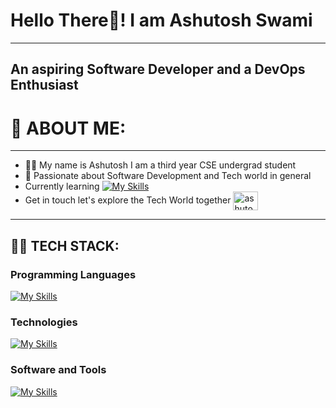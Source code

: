 # Hello There🙌! I am Ashutosh Swami
---
## An aspiring Software Developer and a DevOps Enthusiast

# 🚀 ABOUT ME: 
---
- 🧑‍💻 My name is Ashutosh I am a third year CSE undergrad student
- 💎 Passionate about Software Development and Tech world in general
- Currently learning
  [![My Skills](https://skillicons.dev/icons?i=dotnet,go,rust,cs,aws)](https://skillicons.dev)
- Get in touch let's explore the Tech World together
  <a href="https://linkedin.com/in/ashutosh-a-swami-a5148524a" target="blank"><img align="center" src="https://raw.githubusercontent.com/rahuldkjain/github-profile-readme-generator/master/src/images/icons/Social/linked-in-alt.svg" alt="ashutosh-a-swami" height="30" width="40" /></a>

---
## 🧑‍💻 TECH STACK:

### Programming Languages
[![My Skills](https://skillicons.dev/icons?i=py,java&theme=dark)](https://skillicons.dev)


### Technologies
[![My Skills](https://skillicons.dev/icons?i=django,flask)](https://skillicons.dev)

### Software and Tools
[![My Skills](https://skillicons.dev/icons?i=git,github,docker,eclipse,notion,obsidian,powershell)](https://skillicons.dev)
